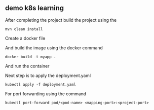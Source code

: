 ## demo k8s learning

After completing the project build the project using the 

`mvn clean install`

Create a docker file 

And build the image using the docker command 

`docker build -t myapp .`

And run the container

Next step is to apply the deployment.yaml

`kubectl apply -f deployment.yaml`

For port forwarding using the command

 `kubectl port-forward pod/<pod-name> <mapping-port>:<project-port>`
